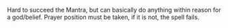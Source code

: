 Hard to succeed the Mantra, but can basically do anything within reason for a god/belief. Prayer position must be taken, if it is not, the spell fails.
